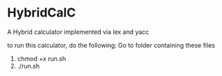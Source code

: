 # HybridCalC
 A Hybrid calculator implemented via lex and yacc

to run this calculator, do the following:
Go to folder containing these files
1. chmod +x run.sh
2. ./run.sh

